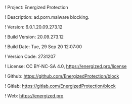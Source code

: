 ! Project: Energized Protection

! Description: ad.porn.malware blocking.

! Version: 6.0.1.20.09.273.12

! Build Version: 20.09.273.12

! Build Date: Tue, 29 Sep 20 12:07:00

! Version Code: 2731207

! License: CC BY-NC-SA 4.0, https://energized.pro/license

! Github: https://github.com/EnergizedProtection/block

! Gitlab: https://gitlab.com/EnergizedProtection/block


! Web: https://energized.pro
